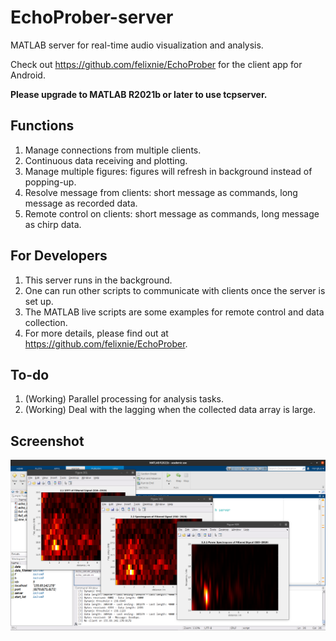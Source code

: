 # EchoProber-server

MATLAB server for real-time audio visualization and analysis.

Check out https://github.com/felixnie/EchoProber for the client app for Android.

**Please upgrade to MATLAB R2021b or later to use tcpserver.**


## Functions

1. Manage connections from multiple clients.
2. Continuous data receiving and plotting.
3. Manage multiple figures: figures will refresh in background instead of popping-up.
4. Resolve message from clients: short message as commands, long message as recorded data.
5. Remote control on clients: short message as commands, long message as chirp data.


## For Developers

1. This server runs in the background.
2. One can run other scripts to communicate with clients once the server is set up.
3. The MATLAB live scripts are some examples for remote control and data collection.
4. For more details, please find out at https://github.com/felixnie/EchoProber.


## To-do

1. (Working) Parallel processing for analysis tasks.
2. (Working) Deal with the lagging when the collected data array is large.


## Screenshot

<img src="https://raw.githubusercontent.com/felixnie/img/master/screenshot-echoprober-server.png">

